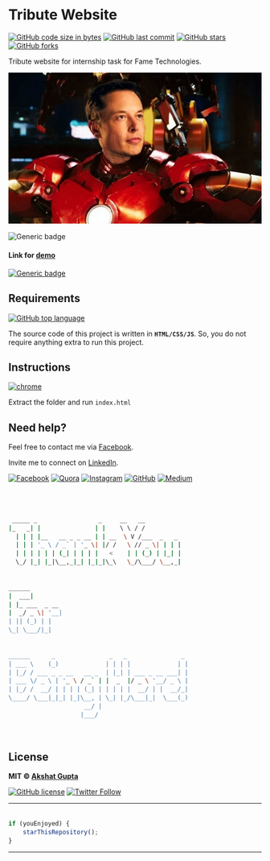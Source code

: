 # Tribute Website

[![GitHub code size in bytes](https://img.shields.io/github/languages/code-size/akshatvg/Tribute?logo=github&style=social)](https://github.com/akshatvg/) [![GitHub last commit](https://img.shields.io/github/last-commit/akshatvg/Tribute?style=social&logo=git)](https://github.com/akshatvg/) [![GitHub stars](https://img.shields.io/github/stars/akshatvg/Tribute?style=social)](https://github.com/akshatvg/Tribute/stargazers) [![GitHub forks](https://img.shields.io/github/forks/akshatvg/Tribute?style=social&logo=git)](https://github.com/akshatvg/Tribute/network)

Tribute website for internship task for Fame Technologies.

<p align="center">
<a href="https://tribute.akshatvg.com">
<img src="https://github.com/akshatvg/Tribute/blob/master/assets/img/elon-ironman.jpeg" alt="Elon Musk"/>
</a>
</p>

![Generic badge](https://img.shields.io/badge/Tribute_To-Elon_Musk-orange) 

#### Link for [demo](https://tribute.akshatvg.com) 
[![Generic badge](https://img.shields.io/badge/view-demo-orange)](https://tribute.akshatvg.com)

## Requirements

[![GitHub top language](https://img.shields.io/github/languages/top/akshatvg/Tribute?logo=html&style=social)](https://github.com/akshatvg/)

The source code of this project is written in **`HTML/CSS/JS`**. So, you do not require anything extra to run this project.

## Instructions

[![chrome](https://img.shields.io/badge/Open-index.html-lightgrey.svg?logo=google-chrome&style=popout&logoColor=red)](https://tribute.akshatvg.com)

Extract the folder and run `index.html`


## Need help?


Feel free to contact me via [Facebook](https://www.facebook.com/akshatvg).

Invite me to connect on [LinkedIn](https://www.linkedin.com/in/akshatvg/).

[![Facebook](https://img.shields.io/badge/Facebook-add-blue.svg?logo=facebook&logoColor=white)](https://www.facebook.com/akshatvg) [![Quora](https://img.shields.io/badge/Quora-ask-red.svg?logo=quora)](https://www.quora.com/profile/Akshat-Gupta-279) [![Instagram](https://img.shields.io/badge/Instagram-follow-purple.svg?logo=instagram&logoColor=white)](https://www.instagram.com/akshatvg/) [![GitHub](https://img.shields.io/badge/Snapchat-add-yellow.svg?logo=snapchat&logoColor=white)](https://www.snapchat.com/add/akshatvg) [![Medium](https://img.shields.io/badge/Medium-follow-black.svg?logo=medium&logoColor=white)](https://medium.com/@akshatvg)


```bash



 _____ _                 _     __   __            
|_   _| |               | |    \ \ / /            
  | | | |__   __ _ _ __ | | __  \ V /___  _   _   
  | | | '_ \ / _` | '_ \| |/ /   \ // _ \| | | |  
  | | | | | | (_| | | | |   <    | | (_) | |_| |  
  \_/ |_| |_|\__,_|_| |_|_|\_\   \_/\___/ \__,_|  
                                                  
                                                  
______                                            
|  ___|                                           
| |_ ___  _ __                                    
|  _/ _ \| '__|                                   
| || (_) | |                                      
\_| \___/|_|                                      
                                                  
                                                  
______      _               _   _               _ 
| ___ \    (_)             | | | |             | |
| |_/ / ___ _ _ __   __ _  | |_| | ___ _ __ ___| |
| ___ \/ _ \ | '_ \ / _` | |  _  |/ _ \ '__/ _ \ |
| |_/ /  __/ | | | | (_| | | | | |  __/ | |  __/_|
\____/ \___|_|_| |_|\__, | \_| |_/\___|_|  \___(_)
                     __/ |                        
                    |___/                         

 


```

## License

**MIT &copy; [Akshat Gupta](https://github.com/akshatvg/Tribute/blob/master/LICENSE)**

[![GitHub license](https://img.shields.io/github/license/akshatvg/Tribute?style=social&logo=github)](https://github.com/akshatvg/Tribute/blob/master/LICENSE) [![Twitter Follow](https://img.shields.io/twitter/follow/akshatvg?style=social)](https://twitter.com/akshatvg)

---------

```javascript

if (youEnjoyed) {
    starThisRepository();
}

```

-----------
